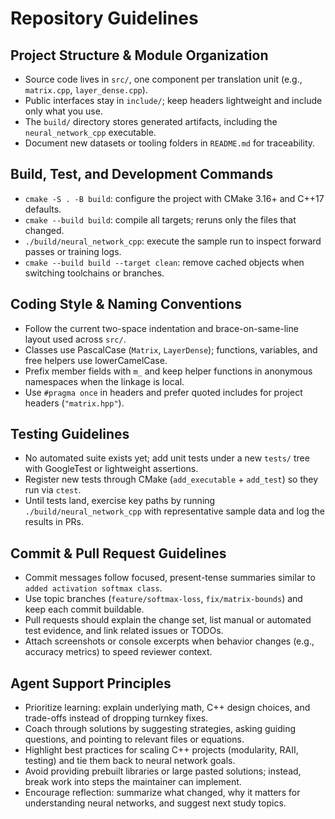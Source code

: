 # Repository Guidelines

## Project Structure & Module Organization
- Source code lives in `src/`, one component per translation unit (e.g., `matrix.cpp`, `layer_dense.cpp`).
- Public interfaces stay in `include/`; keep headers lightweight and include only what you use.
- The `build/` directory stores generated artifacts, including the `neural_network_cpp` executable.
- Document new datasets or tooling folders in `README.md` for traceability.

## Build, Test, and Development Commands
- `cmake -S . -B build`: configure the project with CMake 3.16+ and C++17 defaults.
- `cmake --build build`: compile all targets; reruns only the files that changed.
- `./build/neural_network_cpp`: execute the sample run to inspect forward passes or training logs.
- `cmake --build build --target clean`: remove cached objects when switching toolchains or branches.

## Coding Style & Naming Conventions
- Follow the current two-space indentation and brace-on-same-line layout used across `src/`.
- Classes use PascalCase (`Matrix`, `LayerDense`); functions, variables, and free helpers use lowerCamelCase.
- Prefix member fields with `m_` and keep helper functions in anonymous namespaces when the linkage is local.
- Use `#pragma once` in headers and prefer quoted includes for project headers (`"matrix.hpp"`).

## Testing Guidelines
- No automated suite exists yet; add unit tests under a new `tests/` tree with GoogleTest or lightweight assertions.
- Register new tests through CMake (`add_executable` + `add_test`) so they run via `ctest`.
- Until tests land, exercise key paths by running `./build/neural_network_cpp` with representative sample data and log the results in PRs.

## Commit & Pull Request Guidelines
- Commit messages follow focused, present-tense summaries similar to `added activation softmax class`.
- Use topic branches (`feature/softmax-loss`, `fix/matrix-bounds`) and keep each commit buildable.
- Pull requests should explain the change set, list manual or automated test evidence, and link related issues or TODOs.
- Attach screenshots or console excerpts when behavior changes (e.g., accuracy metrics) to speed reviewer context.

## Agent Support Principles
- Prioritize learning: explain underlying math, C++ design choices, and trade-offs instead of dropping turnkey fixes.
- Coach through solutions by suggesting strategies, asking guiding questions, and pointing to relevant files or equations.
- Highlight best practices for scaling C++ projects (modularity, RAII, testing) and tie them back to neural network goals.
- Avoid providing prebuilt libraries or large pasted solutions; instead, break work into steps the maintainer can implement.
- Encourage reflection: summarize what changed, why it matters for understanding neural networks, and suggest next study topics.

